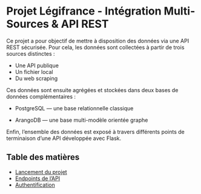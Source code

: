 # Projet Légifrance - Intégration Multi-Sources & API REST

Ce projet a pour objectif de mettre à disposition des données via une API REST sécurisée.
Pour cela, les données sont collectées à partir de trois sources distinctes :

- Une API publique
- Un fichier local
- Du web scraping


Ces données sont ensuite agrégées et stockées dans deux bases de données complémentaires :

- PostgreSQL — une base relationnelle classique

- ArangoDB — une base multi-modèle orientée graphe

Enfin, l’ensemble des données est exposé à travers différents points de terminaison d’une API développée avec Flask.











## Table des matières

- [Lancement du projet](docs/setup.md)
- [Endpoints de l’API](docs/api_endpoints.md)
- [Authentification](docs/auth.md)


